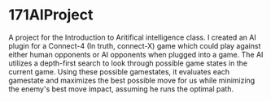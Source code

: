 # 171AIProject
A project for the Introduction to Aritifical intelligence class. I created an AI plugin for a Connect-4 (In truth, connect-X) game which could play against either human opponents or AI opponents when plugged into a game. The AI utilizes a depth-first search to look through possible game states in the current game. Using these possible gamestates, it evaluates each gamestate and maximizes the best possible move for us while minimizing the enemy's best move impact, assuming he runs the optimal path. 
